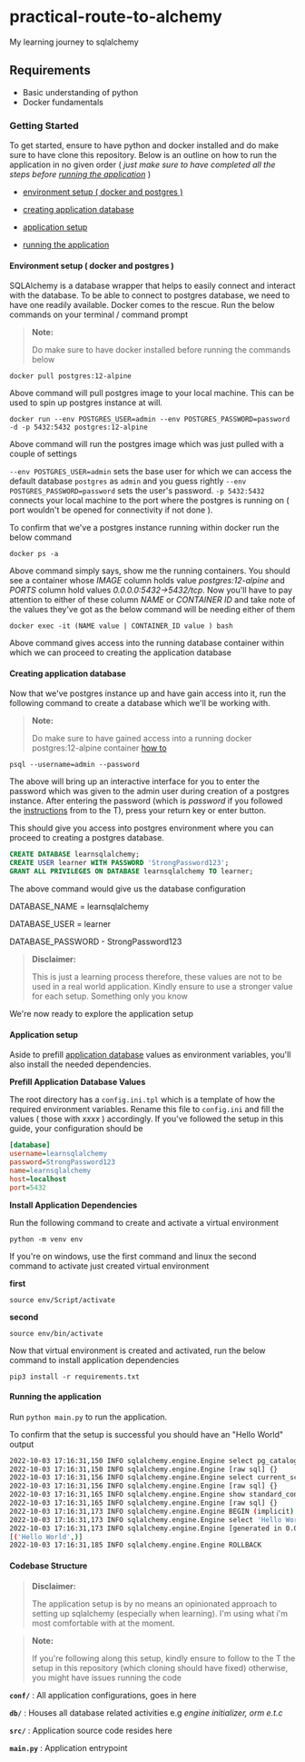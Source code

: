 # practical-route-to-alchemy
My learning journey to sqlalchemy

## Requirements

- Basic understanding of python
- Docker fundamentals

### Getting Started

To get started, ensure to have python and docker installed and do make sure to have clone this repository. Below is an outline on how to run the application in no given order ( _just make sure to have completed all the steps before [running the application](#running-the-aplication)_ )

- [environment setup ( docker and postgres )](#environment-setup--docker-and-postgres-)

- [creating application database](#creating-application-database)

- [application setup](#application-setup)

- [running the application](#running-the-application)


#### Environment setup ( docker and postgres )

SQLAlchemy is a database wrapper that helps to easily connect and interact with the database. To be able to connect to postgres database, we need to have one readily available. Docker comes to the rescue. Run the below commands on your terminal / command prompt

> **Note:**
>
> Do make sure to have docker installed before running the commands below
>

```shell
docker pull postgres:12-alpine
```

Above command will pull postgres image to your local machine. This can be used to spin up postgres instance at will.

```shell
docker run --env POSTGRES_USER=admin --env POSTGRES_PASSWORD=password -d -p 5432:5432 postgres:12-alpine
```

Above command will run the postgres image which was just pulled with a couple of settings 

`--env POSTGRES_USER=admin` sets the base user for which we can access the default database `postgres` as `admin` and you guess rightly `--env POSTGRES_PASSWORD=password` sets the user's password. `-p 5432:5432` connects your local machine to the port where the postgres is running on ( port wouldn't be opened for connectivity if not done ).

To confirm that we've a postgres instance running within docker run the below command 

```shell
docker ps -a
```

Above command simply says, show me the running containers. You should see a container whose _IMAGE_ column holds value _postgres:12-alpine_ and _PORTS_ column hold values _0.0.0.0:5432->5432/tcp_. Now you'll have to pay attention to either of these column _NAME_ or _CONTAINER ID_ and take note of the values they've got as the below command will be needing either of them

```shell
docker exec -it (NAME value | CONTAINER_ID value ) bash
```

Above command gives access into the running database container within which we can proceed to creating the application database

#### Creating application database

Now that we've postgres instance up and have gain access into it, run the following command to create a database which we'll be working with.

> **Note:**
>
> Do make sure to have gained access into a running docker postgres:12-alpine container [how to](#environment-setup--docker-and-postgres-)
>

```shell
psql --username=admin --password
```

The above will bring up an interactive interface for you to enter the password which was given to the admin user during creation of a postgres instance. After entering the password (which is _password_ if you followed the [instructions](#environment-setup--docker-and-postgres-) from to the T), press your return key or enter button.

This should give you access into postgres environment where you can proceed to creating a postgres database.

```sql
CREATE DATABASE learnsqlalchemy;
CREATE USER learner WITH PASSWORD 'StrongPassword123';
GRANT ALL PRIVILEGES ON DATABASE learnsqlalchemy TO learner;
```

The above command would give us the database configuration

DATABASE_NAME = learnsqlalchemy

DATABASE_USER = learner

DATABASE_PASSWORD - StrongPassword123

> **Disclaimer:**
>
> This is just a learning process therefore, these values are not to be used in a real world application. Kindly ensure to use a stronger value for each setup. Something only you know
>

We're now ready to explore the application setup

#### Application setup

Aside to prefill [application database](#creating-application-database) values as environment variables, you'll also install the needed dependencies. 

**Prefill Application Database Values**

The root directory has a `config.ini.tpl` which is a template of how the required environment variables. Rename this file to `config.ini` and fill the values ( those with _xxxx_ ) accordingly. If you've followed the setup in this guide, your configuration should be

```ini
[database]
username=learnsqlalchemy
password=StrongPassword123
name=learnsqlalchemy
host=localhost
port=5432
```

**Install Application Dependencies**

Run the following command to create and activate a virtual environment 

```shell
python -m venv env
```

If you're on windows, use the first command and linux the second command to activate just created virtual environment

**first**

```shell
source env/Script/activate
```

**second**

```shell
source env/bin/activate
```

Now that virtual environment is created and activated, run the below command to install application dependencies

```shell
pip3 install -r requirements.txt
```

#### Running the application 

Run `python main.py` to run the application.

To confirm that the setup is successful you should have an "Hello World" output 

```bash
2022-10-03 17:16:31,150 INFO sqlalchemy.engine.Engine select pg_catalog.version()
2022-10-03 17:16:31,150 INFO sqlalchemy.engine.Engine [raw sql] {}
2022-10-03 17:16:31,156 INFO sqlalchemy.engine.Engine select current_schema()
2022-10-03 17:16:31,156 INFO sqlalchemy.engine.Engine [raw sql] {}
2022-10-03 17:16:31,165 INFO sqlalchemy.engine.Engine show standard_conforming_strings
2022-10-03 17:16:31,165 INFO sqlalchemy.engine.Engine [raw sql] {}
2022-10-03 17:16:31,173 INFO sqlalchemy.engine.Engine BEGIN (implicit)
2022-10-03 17:16:31,173 INFO sqlalchemy.engine.Engine select 'Hello World'
2022-10-03 17:16:31,173 INFO sqlalchemy.engine.Engine [generated in 0.00092s] {}
[('Hello World',)]
2022-10-03 17:16:31,185 INFO sqlalchemy.engine.Engine ROLLBACK
```

#### Codebase Structure

> **Disclaimer:**
>
> The application setup is by no means an opinionated approach to setting up sqlalchemy (especially when learning). I'm using what i'm most comfortable with at the moment. 
>

> **Note:**
>
> If you're following along this setup, kindly ensure to follow to the T the setup in this repository (which cloning should have fixed) otherwise, you might have issues running the code
>

**`conf/`** : All application configurations, goes in here

**`db/`** : Houses all database related activities e.g _engine initializer, orm e.t.c_

**`src/`** : Application source code resides here

**`main.py`** : Application entrypoint

